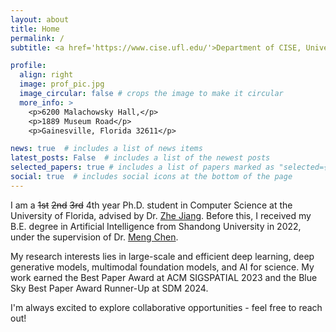 ```yaml
---
layout: about
title: Home
permalink: /
subtitle: <a href='https://www.cise.ufl.edu/'>Department of CISE, University of Florida</a>

profile:
  align: right
  image: prof_pic.jpg
  image_circular: false # crops the image to make it circular
  more_info: >
    <p>6200 Malachowsky Hall,</p>
    <p>1889 Museum Road</p>
    <p>Gainesville, Florida 32611</p>

news: true  # includes a list of news items
latest_posts: False  # includes a list of the newest posts
selected_papers: true # includes a list of papers marked as "selected={true}"
social: true  # includes social icons at the bottom of the page
---
```


I am a ~~1st~~ ~~2nd~~ ~~3rd~~ 4th year Ph.D. student in Computer Science at the University of Florida, advised by Dr. [Zhe Jiang](https://www.jiangteam.org/). Before this, I received my B.E. degree in Artificial Intelligence from Shandong University in 2022, under the supervision of Dr. [Meng Chen](https://faculty.sdu.edu.cn/chenmeng2). 

My research interests lies in large-scale and efficient deep learning, deep generative models, multimodal foundation models, and AI for science. My work earned the Best Paper Award at ACM SIGSPATIAL 2023 and the Blue Sky Best Paper Award Runner-Up at SDM 2024.

I'm always excited to explore collaborative opportunities - feel free to reach out!


